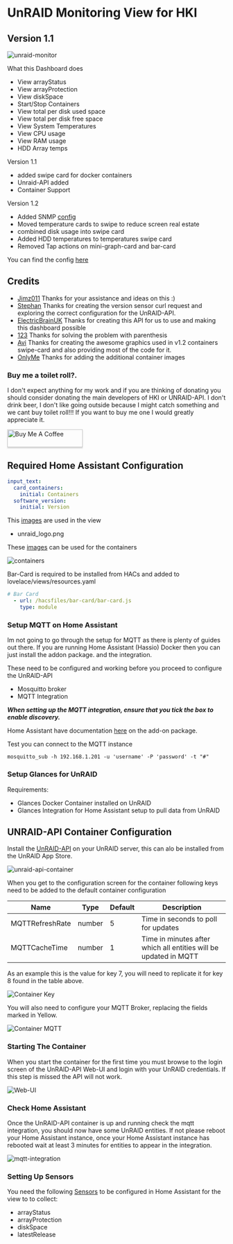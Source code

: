 


# UnRAID Monitoring View for HKI
## Version 1.1

![unraid-monitor](https://github.com/noodlemctwoodle/homeassistant/blob/unraid-view-1.2-dev/www/images/github/views/unraid.gif)

What this Dashboard does
 - View arrayStatus
 - View arrayProtection
 - View diskSpace
 - Start/Stop Containers
 - View total per disk used space
 - View total per disk free space
 - View System Temperatures
 - View CPU usage
 - View RAM usage
 - HDD Array temps

Version 1.1
 - added swipe card for docker containers
 - Unraid-API added
 - Container Support

Version 1.2
 - Added SNMP [config](https://github.com/noodlemctwoodle/homeassistant/tree/unraid-view-1.2-dev/configuration/sensors/monitoring/unraid)
 - Moved temperature cards to swipe to reduce screen real estate
 - combined disk usage into swipe card
 - Added HDD temperatures to temperatures swipe card
 - Removed Tap actions on mini-graph-card and bar-card

 You can find the config [here](https://github.com/noodlemctwoodle/homeassistant/blob/master/user_content/views/computers_user_content.yaml)

 ## Credits
 - [Jimz011](https://github.com/jimz011) Thanks for your assistance and ideas on this :)
 - [Stephan](https://github.com/Stephan296) Thanks for creating the version sensor curl request and exploring the correct configuration for the UnRAID-API.
 - [ElectricBrainUK](https://github.com/ElectricBrainUK/UnraidAPI) Thanks for creating this API for us to use and making this dashboard possible
 - [123](https://community.home-assistant.io/u/123/summary) Thanks for solving the problem with parenthesis
 - [Avi](https://github.com/abeksis/My-HomeAssistant-Config) Thanks for creating the awesome graphics used in v1.2 containers swipe-card and also providing most of the code for it. 
 - [OnlyMe](https://github.com/Holewijn/home-assistant-config) Thanks for adding the additional container images

### Buy me a toilet roll?. 
I don't expect anything for my work and if you are thinking of donating you should consider donating the main developers of HKI or UNRAID-API. 
I don't drink beer, I don't like going outside because I might catch something and we cant buy toilet roll!!! If you want to buy me one I would greatly appreciate it. 


<a href="https://www.buymeacoffee.com/noodlemctwoodle" target="_blank"><img src="https://www.buymeacoffee.com/assets/img/custom_images/orange_img.png" alt="Buy Me A Coffee" style="height: 41px !important;width: 174px !important;box-shadow: 0px 3px 2px 0px rgba(190, 190, 190, 0.5) !important;-webkit-box-shadow: 0px 3px 2px 0px rgba(190, 190, 190, 0.5) !important;" ></a>

## Required Home Assistant Configuration


```yaml
input_text:
  card_containers:
    initial: Containers
  software_version:
    initial: Version
```

This [images](https://github.com/noodlemctwoodle/homeassistant/tree/master/www/images/hardware) are used in the view
 - unraid_logo.png

These [images](https://github.com/noodlemctwoodle/homeassistant/tree/master/www/images/software/containers) can be used for the containers

![containers](https://github.com/noodlemctwoodle/homeassistant/blob/master/www/images/github/unraid-api/containers.png)


Bar-Card is required to be installed from HACs and added to lovelace/views/resources.yaml

```yaml
# Bar Card
  - url: /hacsfiles/bar-card/bar-card.js
    type: module
```

### Setup MQTT on Home Assistant
Im not going to go through the setup for MQTT as there is plenty of guides out there. If you are running Home Assistant (Hassio) Docker then you can just install the addon package. and the integration. 

These need to be configured and working before you proceed to configure the UnRAID-API
 - Mosquitto broker
 - MQTT Integration

**_When setting up the MQTT integration, ensure that you tick the box to enable discovery._**


Home Assistant have documentation [here](https://github.com/home-assistant/hassio-addons/blob/master/mosquitto/README.md) on the add-on package.

Test you can connect to the MQTT instance

```
mosquitto_sub -h 192.168.1.201 -u 'username' -P 'password' -t "#"
```

### Setup Glances for UnRAID

Requirements:
 - Glances Docker Container installed on UnRAID
 - Glances Integration for Home Assistant setup to pull data from UnRAID


## UNRAID-API Container Configuration

Install the [UnRAID-API](https://github.com/ElectricBrainUK/UnraidAPI) on your UnRAID server, this can alo be installed from the UnRAID App Store.

![unraid-api-container](https://github.com/noodlemctwoodle/homeassistant/blob/master/www/images/github/unraid-api/unraid-api.png)

When you get to the configuration screen for the container following keys need to be added to the default container configuration

|Name|Type|Default|Description|
|---|---|---|---|
|MQTTRefreshRate|number|5|Time in seconds to poll for updates|
|MQTTCacheTime|number|1|Time in minutes after which all entities will be updated in MQTT|

As an example this is the value for key 7, you will need to replicate it for key 8 found in the table above. 

![Container Key](https://github.com/noodlemctwoodle/homeassistant/blob/master/www/images/github/unraid-api/key-7.png)

You will also need to configure your MQTT Broker, replacing the fields marked in Yellow.

![Container MQTT](https://github.com/noodlemctwoodle/homeassistant/blob/master/www/images/github/unraid-api/container-configuration.png)

### Starting The Container
When you start the container for the first time you must browse to the login screen of the UnRAID-API Web-UI and login with your UnRAID credentials. If this step is missed the API will not work. 

![Web-UI](https://github.com/noodlemctwoodle/homeassistant/blob/master/www/images/github/unraid-api/web-ui.png)

### Check Home Assistant
Once the UnRAID-API container is up and running check the mqtt integration, you should now have some UnRAID entities. If not please reboot your Home Assistant instance, once your Home Assistant instance has rebooted wait at least 3 minutes for entities to appear in the integration. 

![mqtt-integration](https://github.com/noodlemctwoodle/homeassistant/blob/master/www/images/github/unraid-api/mqtt.png)

### Setting Up Sensors
You need the following [Sensors](https://github.com/noodlemctwoodle/homeassistant/blob/unraid-view-1.2-dev/configuration/sensors/monitoring/unraid/unraid.yaml) to be configured in Home Assistant for the view to to collect:
 - arrayStatus
 - arrayProtection
 - diskSpace
 - latestRelease



